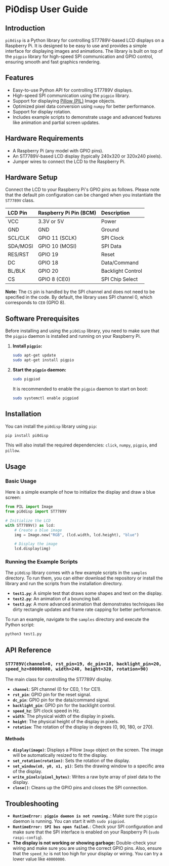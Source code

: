 # Pi0disp User Guide

## Introduction

`pi0disp` is a Python library for controlling ST7789V-based LCD displays on a Raspberry Pi. It is designed to be easy to use and provides a simple interface for displaying images and animations. The library is built on top of the `pigpio` library for high-speed SPI communication and GPIO control, ensuring smooth and fast graphics rendering.

## Features

*   Easy-to-use Python API for controlling ST7789V displays.
*   High-speed SPI communication using the `pigpio` library.
*   Support for displaying [Pillow (PIL)](https://python-pillow.org/) Image objects.
*   Optimized pixel data conversion using `numpy` for better performance.
*   Support for display rotation.
*   Includes example scripts to demonstrate usage and advanced features like animation and partial screen updates.

## Hardware Requirements

*   A Raspberry Pi (any model with GPIO pins).
*   An ST7789V-based LCD display (typically 240x320 or 320x240 pixels).
*   Jumper wires to connect the LCD to the Raspberry Pi.

## Hardware Setup

Connect the LCD to your Raspberry Pi's GPIO pins as follows. Please note that the default pin configuration can be changed when you instantiate the `ST7789V` class.

| LCD Pin | Raspberry Pi Pin (BCM) | Description      |
| :------ | :--------------------- | :--------------- |
| VCC     | 3.3V or 5V             | Power            |
| GND     | GND                    | Ground           |
| SCL/CLK | GPIO 11 (SCLK)         | SPI Clock        |
| SDA/MOSI| GPIO 10 (MOSI)         | SPI Data         |
| RES/RST | GPIO 19                | Reset            |
| DC      | GPIO 18                | Data/Command     |
| BL/BLK  | GPIO 20                | Backlight Control|
| CS      | GPIO 8 (CE0)           | SPI Chip Select  |

**Note:** The `CS` pin is handled by the SPI channel and does not need to be specified in the code. By default, the library uses SPI channel 0, which corresponds to `CE0` (GPIO 8).

## Software Prerequisites

Before installing and using the `pi0disp` library, you need to make sure that the `pigpio` daemon is installed and running on your Raspberry Pi.

1.  **Install `pigpio`:**
    ```bash
    sudo apt-get update
    sudo apt-get install pigpio
    ```

2.  **Start the `pigpio` daemon:**
    ```bash
    sudo pigpiod
    ```
    It is recommended to enable the `pigpio` daemon to start on boot:
    ```bash
    sudo systemctl enable pigpiod
    ```

## Installation

You can install the `pi0disp` library using `pip`:

```bash
pip install pi0disp
```

This will also install the required dependencies: `click`, `numpy`, `pigpio`, and `pillow`.

## Usage

### Basic Usage

Here is a simple example of how to initialize the display and draw a blue screen:

```python
from PIL import Image
from pi0disp import ST7789V

# Initialize the LCD
with ST7789V() as lcd:
    # Create a blue image
    img = Image.new("RGB", (lcd.width, lcd.height), "blue")

    # Display the image
    lcd.display(img)
```

### Running the Example Scripts

The `pi0disp` library comes with a few example scripts in the `samples` directory. To run them, you can either download the repository or install the library and run the scripts from the installation directory.

*   **`test1.py`**: A simple test that draws some shapes and text on the display.
*   **`test2.py`**: An animation of a bouncing ball.
*   **`test3.py`**: A more advanced animation that demonstrates techniques like dirty rectangle updates and frame rate capping for better performance.

To run an example, navigate to the `samples` directory and execute the Python script:

```bash
python3 test1.py
```

## API Reference

### `ST7789V(channel=0, rst_pin=19, dc_pin=18, backlight_pin=20, speed_hz=80000000, width=240, height=320, rotation=90)`

The main class for controlling the ST7789V display.

*   **`channel`**: SPI channel (0 for CE0, 1 for CE1).
*   **`rst_pin`**: GPIO pin for the reset signal.
*   **`dc_pin`**: GPIO pin for the data/command signal.
*   **`backlight_pin`**: GPIO pin for the backlight control.
*   **`speed_hz`**: SPI clock speed in Hz.
*   **`width`**: The physical width of the display in pixels.
*   **`height`**: The physical height of the display in pixels.
*   **`rotation`**: The rotation of the display in degrees (0, 90, 180, or 270).

#### Methods

*   **`display(image)`**: Displays a Pillow `Image` object on the screen. The image will be automatically resized to fit the display.
*   **`set_rotation(rotation)`**: Sets the rotation of the display.
*   **`set_window(x0, y0, x1, y1)`**: Sets the drawing window to a specific area of the display.
*   **`write_pixels(pixel_bytes)`**: Writes a raw byte array of pixel data to the display.
*   **`close()`**: Cleans up the GPIO pins and closes the SPI connection.

## Troubleshooting

*   **`RuntimeError: pigpio daemon is not running.`**: Make sure the `pigpio` daemon is running. You can start it with `sudo pigpiod`.
*   **`RuntimeError: SPI bus open failed.`**: Check your SPI configuration and make sure that the SPI interface is enabled on your Raspberry Pi (`sudo raspi-config`).
*   **The display is not working or showing garbage:** Double-check your wiring and make sure you are using the correct GPIO pins. Also, ensure that the `speed_hz` is not too high for your display or wiring. You can try a lower value like `40000000`.
